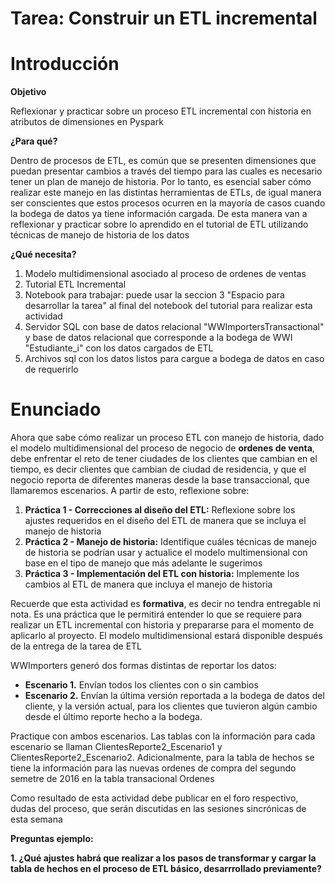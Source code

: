 # Tarea: Construir un ETL incremental

# Introducción

**Objetivo**

Reflexionar y practicar sobre un proceso ETL incremental con historia en atributos de dimensiones en Pyspark

**¿Para qué?**

Dentro  de  procesos  de  ETL,  es común  que se  presenten  dimensiones que puedan  presentar cambios a través del tiempo para las cuales es necesario tener un plan de manejo de historia. Por lo tanto, es esencial saber cómo realizar este manejo en las distintas herramientas de ETLs, de igual manera ser conscientes que estos procesos ocurren en la mayoría de casos cuando la bodega de datos ya tiene información cargada. De esta manera van a reflexionar y practicar sobre lo aprendido en el tutorial de ETL utilizando técnicas de manejo de historia de los datos

**¿Qué necesita?**

1. Modelo multidimensional asociado al proceso de ordenes de ventas
2. Tutorial ETL Incremental 
3. Notebook para trabajar: puede usar la seccion 3 "Espacio para desarrollar la tarea" al final del notebook del tutorial para realizar esta actividad
5. Servidor SQL con base de datos relacional "WWImportersTransactional" y base de datos relacional que corresponde a la bodega de WWI "Estudiante_i" con los datos cargados de ETL
6. Archivos sql con los datos listos para cargue a bodega de datos en caso de requerirlo

# Enunciado
Ahora que sabe cómo realizar un proceso ETL con manejo de historia, dado el modelo multidimensional del proceso de negocio de **ordenes de venta**, debe enfrentar el reto de tener ciudades de los clientes que cambian en el tiempo, es decir clientes que cambian de ciudad de residencia, y que el negocio reporta de  diferentes maneras desde la base transaccional, que llamaremos escenarios. A partir de esto, reflexione sobre:
1. **Práctica 1 - Correcciones al diseño del ETL:** Reflexione sobre los ajustes requeridos en el diseño del ETL de manera que se incluya el manejo de historia 
2. **Práctica 2 - Manejo de historia:** Identifique cuáles técnicas de manejo de historia se podrían usar y actualice el modelo multimensional con base en el tipo de manejo que más adelante le sugerimos
3. **Práctica 3 - Implementación del ETL con historia:** Implemente los cambios al ETL de manera que incluya el manejo de historia

Recuerde que esta actividad es **formativa**, es decir no tendra entregable ni nota. Es una práctica que le permitirá entender lo que se requiere para realizar un ETL incremental con historia y prepararse para el momento de aplicarlo al proyecto. 
El modelo multidimensional estará disponible después de la entrega de la tarea de ETL

WWImporters generó dos formas distintas de reportar los datos:
- **Escenario 1.** Envían todos los clientes con o sin cambios
- **Escenario 2.** Envían la última versión reportada a la bodega de datos del cliente, y la versión actual, para los clientes que tuvieron algún cambio desde el último reporte hecho a la bodega.

Practique con ambos escenarios. Las tablas con la información para cada escenario se llaman ClientesReporte2_Escenario1 y ClientesReporte2_Escenario2. Adicionalmente, para la tabla de hechos se tiene la información para las nuevas ordenes de compra del segundo semetre de 2016 en la tabla transacional Ordenes

Como resultado de esta actividad debe publicar en el foro respectivo, dudas del proceso, que serán discutidas en las sesiones sincrónicas de esta semana

**Preguntas ejemplo:**

**1. ¿Qué ajustes habrá que realizar a los pasos de transformar y cargar la tabla de hechos en el proceso de ETL básico, desarrrollado previamente?** 
